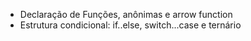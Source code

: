 - Declaração de Funções, anônimas e arrow function
- Estrutura condicional: if..else, switch...case e ternário